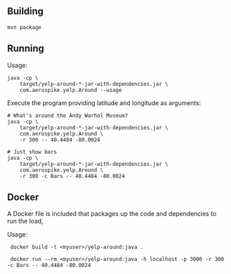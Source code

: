 
Building
----------------------------------------------------------------

    mvn package
    

Running
----------------------------------------------------------------

Usage:

    java -cp \
        target/yelp-around-*-jar-with-dependencies.jar \
        com.aerospike.yelp.Around --usage

Execute the program providing latitude and longitude as arguments:

    # What's around the Andy Warhol Museum?
    java -cp \
        target/yelp-around-*-jar-with-dependencies.jar \
        com.aerospike.yelp.Around \
        -r 300 -- 40.4484 -80.0024

    # Just show bars
    java -cp \
        target/yelp-around-*-jar-with-dependencies.jar \
        com.aerospike.yelp.Around \
        -r 300 -c Bars -- 40.4484 -80.0024

Docker
----------------------------------------------------------------
A Docker file is included that packages up the code and dependencies to run the load, 

Usage:

     docker build -t <myuser>/yelp-around:java .

     docker run --rm <myuser>/yelp-around:java -h localhost -p 3000 -r 300 -c Bars -- 40.4484 -80.0024